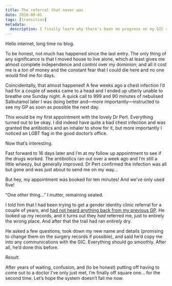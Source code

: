 ```yaml
---
title: The referral that never was
date: 2016-09-01
tags: [transition]
metadata:
  description: I finally learn why there's been no progress on my GIC referral.
---
```


Hello internet, long time no blog.

To be honest, not much has happened since the last entry. The only thing of any significance is that I moved house to live alone, which at least gives me almost complete independence and control over my dominion; and all it cost me is a ton of money and the constant fear that I could die here and no one would find me for days.

Coincidentally, that almost happened! A few weeks ago a chest infection I’d had for a couple of weeks came to a head and I ended up utterly unable to breathe one Sunday night. A quick call to 999 and 90 minutes of nebulised Salbutamol later I was doing better and—more importantly—instructed to see my GP as soon as possible the next day.

This would be my first appointment with the lovely Dr Pert. Everything turned out to be okay. I did indeed have quite a bad chest infection and was granted the antibiotics and an inhaler to show for it, but more importantly I noticed an LGBT flag in the good doctor’s office.

Now that’s interesting.

Fast forward to 16 days later and I’m at my follow up appointment to see if the drugs worked. The antibiotics ran out over a week ago and I’m still a little wheezy, but generally improved. Dr Pert confirmed the infection was all but gone and was just about to send me on my way…

But hey, my appointment was booked for ten minutes! And we’ve only used five!

“One other thing…” I mutter, remaining seated.

I told him that I had been trying to get a gender identity clinic referral for a couple of years, and [had not heard anything back from my previous GP](/2015/07/15/updates/). He looked up my records, and it turns out they _had_ referred me, just to entirely the wrong place. And after that the trail had ran entirely dry.

He asked a few questions, took down my new name and details (promising to change them on the surgery records if possible), and said he’d copy me into any communications with the GIC. Everything should go smoothly. After all, he’d done this before.

_Result._

After years of waiting, confusion, and (to be honest) putting off having to come out to a doctor I’ve only just met, I’m finally off square one… for the second time. Let’s hope the system doesn’t fail me now.
